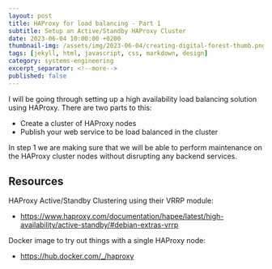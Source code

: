 ```yaml
---
layout: post
title: HAProxy for load balancing - Part 1
subtitle: Setup an Active/Standby HAProxy Cluster
date: 2023-06-04 10:00:00 +0200
thumbnail-img: /assets/img/2023-06-04/creating-digital-forest-thumb.png
tags: [jekyll, html, javascript, css, markdown, design]
category: systems-engineering
excerpt_separator: <!--more-->
published: false
---
```


I will be going through setting up a high availability load balancing solution using HAProxy. There are two parts to this:

* Create a cluster of HAProxy nodes
* Publish your web service to be load balanced in the cluster

<!--more-->

In step 1 we are making sure that we will be able to perform maintenance on the HAProxy cluster nodes without disrupting any backend services.

## Resources

HAProxy Active/Standby Clustering using their VRRP module:

* https://www.haproxy.com/documentation/hapee/latest/high-availability/active-standby/#debian-extras-vrrp

Docker image to try out things with a single HAProxy node:

* https://hub.docker.com/_/haproxy